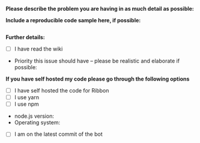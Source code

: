 <!--
If you need help with discord.js installation or usage, please first read the wiki thoroughly and then go to the support Discord server instead:
  https://discord.gg/zdt5yQt
  
This issue tracker is only for bug reports and enhancement suggestions. You won't receive any basic help here.
-->

**Please describe the problem you are having in as much detail as possible:**

**Include a reproducible code sample here, if possible:**
```js

```


**Further details:**

- [ ] I have read the wiki

- Priority this issue should have – please be realistic and elaborate if possible:


**If you have self hosted my code please go through the following options**

- [ ] I have self hosted the code for Ribbon
- [ ] I use yarn
- [ ] I use npm
- node.js version:
- Operating system:
- [ ] I am on the latest commit of the bot




